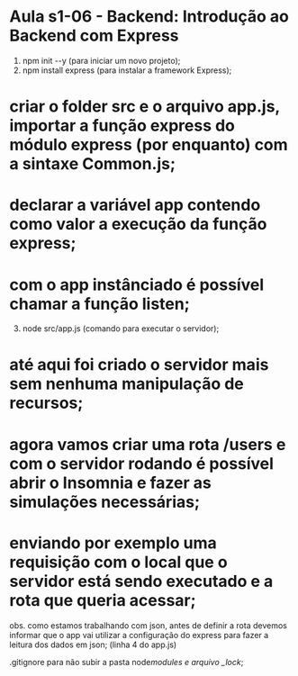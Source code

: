# Aula s1-06 - Backend: Introdução ao Backend com Express

1. npm init --y (para iniciar um novo projeto);
2. npm install express (para instalar a framework Express);

# criar o folder src e o arquivo app.js, importar a função express do módulo express (por enquanto) com a sintaxe Common.js;

# declarar a variável app contendo como valor a execução da função express;

# com o app instânciado é possível chamar a função listen;

3. node src/app.js (comando para executar o servidor);

# até aqui foi criado o servidor mais sem nenhuma manipulação de recursos;

# agora vamos criar uma rota /users e com o servidor rodando é possível abrir o Insomnia e fazer as simulações necessárias;

# enviando por exemplo uma requisição com o local que o servidor está sendo executado e a rota que queria acessar;

obs. como estamos trabalhando com json, antes de definir a rota devemos informar que o app vai utilizar a configuração do express para fazer a leitura dos dados em json; (linha 4 do app.js)

.gitignore para não subir a pasta node*modules e arquivo \_lock*;
